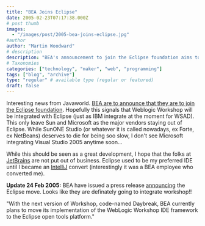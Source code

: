 ```yaml
---
title: "BEA Joins Eclipse"
date: 2005-02-23T07:17:38.000Z
# post thumb
images:
  - "/images/post/2005-bea-joins-eclipse.jpg"
#author
author: "Martin Woodward"
# description
description: "BEA's announcement to join the Eclipse foundation aims to integrate WebLogic Workshop with Eclipse, enhancing developer tools."
# Taxonomies
categories: ["technology", "maker", "web", "programming"]
tags: ["blog", "archive"]
type: "regular" # available type (regular or featured)
draft: false
---
```


Interesting news from Javaworld. [BEA are to announce that they are to join the Eclipse foundation](http://www.javaworld.com/javaworld/jw-02-2005/jw-0221-iw-eclipse.html). Hopefully this signals that Weblogic Workshop will be integrated with Eclipse (just as IBM integrate at the moment for WSAD). This only leave Sun and Microsoft as the major vendors staying out of Eclipse. While SunONE Studio (or whatever it is called nowadays, ex Forte, ex NetBeans) deserves to die for being soo slow, I don't see Microsoft integrating Visual Studio 2005 anytime soon...

While this should be seen as a great development, I hope that the folks at [JetBrains](http://www.jetbrains.com/) are not put out of business. Eclipse used to be my preferred IDE until I became an [IntelliJ](http://www.jetbrains.com/idea) convert (interestingly it was a BEA employee who converted me).

**Update 24 Feb 2005:** BEA have issued a press release [announcing](http://www.bea.com/framework.jsp?CNT=pr01422.htm&FP=/content/news_events/press_releases/2005) the Eclipse move. Looks like they are definately going to integrate workshop!!

"With the next version of Workshop, code-named Daybreak, BEA currently plans to move its implementation of the WebLogic Workshop IDE framework to the Eclipse open tools platform."
